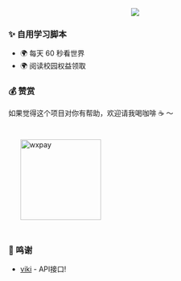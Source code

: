 <p align="center">
<img src="https://readme-typing-svg.demolab.com?font=Orbitron&size=25&pause=1000&center=true&vCenter=true&random=false&width=600&lines=Welcome+to+my+GitHub+profile+page!;I+am+super+obsessed+with+programming!" />
</p>

### ✨ 自用学习脚本   

  - 🌍 每天 60 秒看世界
  - 🌍 阅读校园权益领取

### 💰 赞赏

如果觉得这个项目对你有帮助，欢迎请我喝咖啡 ☕️ ～

<div id='readme-reward' style="display: flex; gap: 8px; flex-wrap: wrap; width: 100%">
  <img src="https://y.gtimg.cn/music/photo_new/T053M000004Ym7s11PbPOw.png" alt="wxpay" height="160px"style="margin: 24px;"/>
</div>

### 🤟 鸣谢
  - [viki](https://github.com/vikiboss) - API接口!

